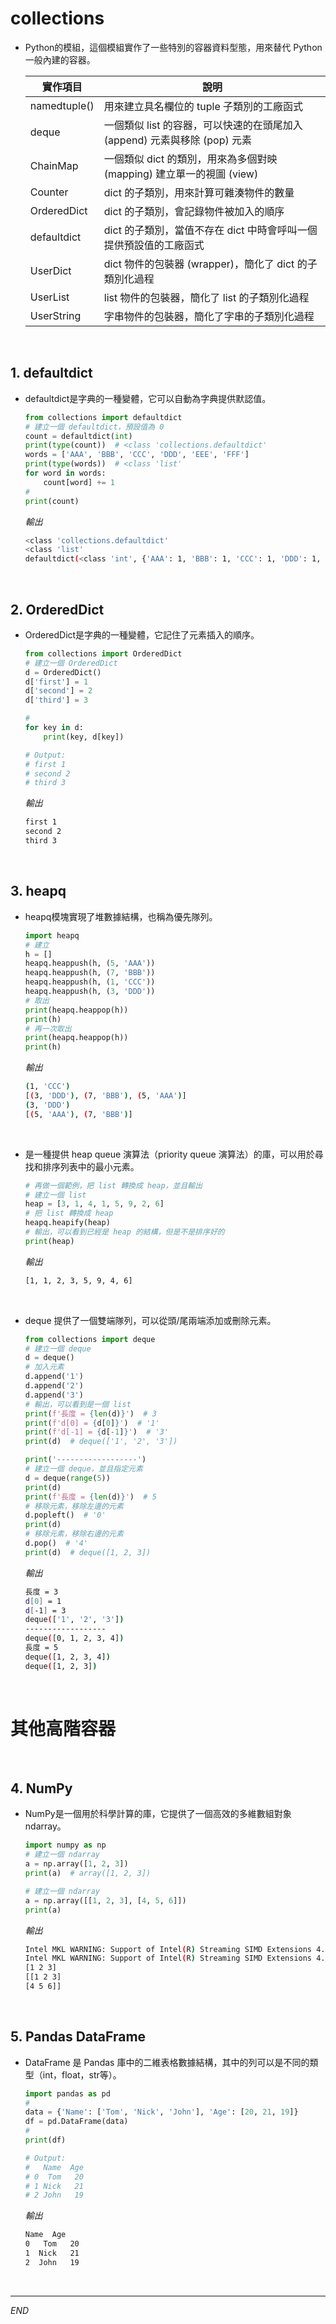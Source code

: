 # collections

- Python的模組，這個模組實作了一些特別的容器資料型態，用來替代 Python 一般內建的容器。

    實作項目  |  說明
    -------------| -------------
    namedtuple() | 用來建立具名欄位的 tuple 子類別的工廠函式
    deque        | 一個類似 list 的容器，可以快速的在頭尾加入 (append) 元素與移除 (pop) 元素 
    ChainMap     | 一個類似 dict 的類別，用來為多個對映 (mapping) 建立單一的視圖 (view)
    Counter      | dict 的子類別，用來計算可雜湊物件的數量
    OrderedDict  | dict 的子類別，會記錄物件被加入的順序
    defaultdict  | dict 的子類別，當值不存在 dict 中時會呼叫一個提供預設值的工廠函式
    UserDict     | dict 物件的包裝器 (wrapper)，簡化了 dict 的子類別化過程
    UserList     | list 物件的包裝器，簡化了 list 的子類別化過程
    UserString   | 字串物件的包裝器，簡化了字串的子類別化過程

<br>

## 1. defaultdict

- defaultdict是字典的一種變體，它可以自動為字典提供默認值。


    ```python
    from collections import defaultdict
    # 建立一個 defaultdict，預設值為 0
    count = defaultdict(int)
    print(type(count))  # <class 'collections.defaultdict'
    words = ['AAA', 'BBB', 'CCC', 'DDD', 'EEE', 'FFF']
    print(type(words))  # <class 'list'
    for word in words:
        count[word] += 1
    #
    print(count)

    ```
    *輸出*
    ```bash
    <class 'collections.defaultdict'
    <class 'list'
    defaultdict(<class 'int', {'AAA': 1, 'BBB': 1, 'CCC': 1, 'DDD': 1, 'EEE': 1, 'FFF': 1})
    ```

<br>

## 2. OrderedDict

- OrderedDict是字典的一種變體，它記住了元素插入的順序。


    ```python
    from collections import OrderedDict
    # 建立一個 OrderedDict
    d = OrderedDict()
    d['first'] = 1
    d['second'] = 2
    d['third'] = 3

    #
    for key in d:
        print(key, d[key])

    # Output:
    # first 1
    # second 2
    # third 3
    ```
    *輸出*
    ```bash
    first 1
    second 2
    third 3
    ```

<br>

## 3. heapq

- heapq模塊實現了堆數據結構，也稱為優先隊列。


    ```python
    import heapq
    # 建立
    h = []
    heapq.heappush(h, (5, 'AAA'))
    heapq.heappush(h, (7, 'BBB'))
    heapq.heappush(h, (1, 'CCC'))
    heapq.heappush(h, (3, 'DDD'))
    # 取出
    print(heapq.heappop(h)) 
    print(h)
    # 再一次取出
    print(heapq.heappop(h)) 
    print(h)
    ```
    *輸出*
    ```bash
    (1, 'CCC')
    [(3, 'DDD'), (7, 'BBB'), (5, 'AAA')]
    (3, 'DDD')
    [(5, 'AAA'), (7, 'BBB')]
    ```

<br>

- 是一種提供 heap queue 演算法（priority queue 演算法）的庫，可以用於尋找和排序列表中的最小元素。


    ```python
    # 再做一個範例，把 list 轉換成 heap，並且輸出
    # 建立一個 list
    heap = [3, 1, 4, 1, 5, 9, 2, 6]
    # 把 list 轉換成 heap
    heapq.heapify(heap)
    # 輸出，可以看到已經是 heap 的結構，但是不是排序好的
    print(heap) 
    ```
    *輸出*
    ```bash
    [1, 1, 2, 3, 5, 9, 4, 6]
    ```

<br>

- deque 提供了一個雙端隊列，可以從頭/尾兩端添加或刪除元素。


    ```python
    from collections import deque
    # 建立一個 deque
    d = deque()
    # 加入元素
    d.append('1')
    d.append('2')
    d.append('3')
    # 輸出，可以看到是一個 list
    print(f'長度 = {len(d)}')  # 3
    print(f'd[0] = {d[0]}')  # '1'
    print(f'd[-1] = {d[-1]}')  # '3'
    print(d)  # deque(['1', '2', '3'])

    print('------------------') 
    # 建立一個 deque，並且指定元素
    d = deque(range(5))
    print(d)
    print(f'長度 = {len(d)}')  # 5
    # 移除元素，移除左邊的元素
    d.popleft()  # '0'
    print(d)
    # 移除元素，移除右邊的元素
    d.pop()  # '4'
    print(d)  # deque([1, 2, 3])

    ```
    *輸出*
    ```bash
    長度 = 3
    d[0] = 1
    d[-1] = 3
    deque(['1', '2', '3'])
    ------------------
    deque([0, 1, 2, 3, 4])
    長度 = 5
    deque([1, 2, 3, 4])
    deque([1, 2, 3])
    ```

<br>

# 其他高階容器

<br>

## 4. NumPy

- NumPy是一個用於科學計算的庫，它提供了一個高效的多維數組對象 ndarray。


    ```python
    import numpy as np
    # 建立一個 ndarray
    a = np.array([1, 2, 3])
    print(a)  # array([1, 2, 3])

    # 建立一個 ndarray
    a = np.array([[1, 2, 3], [4, 5, 6]])
    print(a)
    ```
    *輸出*
    ```bash
    Intel MKL WARNING: Support of Intel(R) Streaming SIMD Extensions 4.2 (Intel(R) SSE4.2) enabled only processors has been deprecated. Intel oneAPI Math Kernel Library 2025.0 will require Intel(R) Advanced Vector Extensions (Intel(R) AVX) instructions.
    Intel MKL WARNING: Support of Intel(R) Streaming SIMD Extensions 4.2 (Intel(R) SSE4.2) enabled only processors has been deprecated. Intel oneAPI Math Kernel Library 2025.0 will require Intel(R) Advanced Vector Extensions (Intel(R) AVX) instructions.
    [1 2 3]
    [[1 2 3]
    [4 5 6]]
    ```

<br>

## 5. Pandas DataFrame

- DataFrame 是 Pandas 庫中的二維表格數據結構，其中的列可以是不同的類型（int，float，str等）。


    ```python
    import pandas as pd
    #
    data = {'Name': ['Tom', 'Nick', 'John'], 'Age': [20, 21, 19]}
    df = pd.DataFrame(data)
    #
    print(df)

    # Output:
    #   Name  Age
    # 0  Tom   20
    # 1 Nick   21
    # 2 John   19
    ```
    *輸出*
    ```bash
    Name  Age
    0   Tom   20
    1  Nick   21
    2  John   19
    ```

<br>

---

_END_
